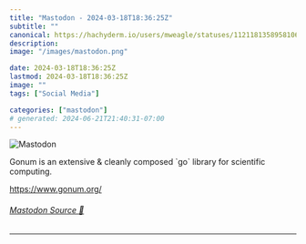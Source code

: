 ```yaml
---
title: "Mastodon - 2024-03-18T18:36:25Z"
subtitle: ""
canonical: https://hachyderm.io/users/mweagle/statuses/112118135895810686
description:
image: "/images/mastodon.png"

date: 2024-03-18T18:36:25Z
lastmod: 2024-03-18T18:36:25Z
image: ""
tags: ["Social Media"]

categories: ["mastodon"]
# generated: 2024-06-21T21:40:31-07:00
---
```

![Mastodon](/images/mastodon.png)

<p>Gonum is an extensive &amp; cleanly composed `go` library for scientific computing. </p><p><a href="https://www.gonum.org/" target="_blank" rel="nofollow noopener noreferrer" translate="no"><span class="invisible">https://www.</span><span class="">gonum.org/</span><span class="invisible"></span></a></p>


###### [Mastodon Source 🐘](https://hachyderm.io/@mweagle/112118135895810686)

___
